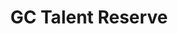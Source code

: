 ---
title: "GC Talent Reserve"
layout: post
lang: en
lang-ref: 503-talent-reserve
section: 5
category: 
hero:
  image:
    src: 5.3-tx-heading.jpg
    alt: A photo of multiple multicolored leaves arranged on a gray surface.
blocks:
  - The COVID-19 pandemic hit early in the third year of our pilot and, when it did, staffing for the types of processes our platform offered all but ground to a halt. As government employees were sent home, we recognized a brand new challenge was emerging. To respond to the pandemic, some departments would need to scale up dramatically to meet critical needs, creating talent gaps that could be filled by employees in less critical roles.
  - Because we’re an agile team that embraces the digital standards, we were able to pivot quickly and repurpose Talent Cloud to create the GC Talent Reserve in just under three weeks. This new portal was a dedicated, single-window coordinated talent management tool for triaging digital and tech talent needs across the Government of Canada. It enabled the flow of talent from areas of lower priority to areas of critical need, supported by data tracking and central coordination.
  - type: graphic
    size: 100
    src: 5.3-en-reserve.png
    alt: "A screenshot of the GC Talent Reserve's homepage content. The content was designed and written to be as clear as possible to ensure that the correct audience used the tool under the restricted pandemic circumstances. It offers calls-to-action to join the reserve and a clearly labeled lists of reasons explaining who can and cannot use the platform."
  - type: title
    label: Gaps in Digital and Tech Talent
  - Based on what we were hearing across our networks, and in collaboration with the Community Management Office, the policy side of the Talent Cloud team acted as central coordinators, and drafted internal job advertisements (open to employees with a valid security clearance) for in-demand work streams, such as cybersecurity, MS Dynamics, software development, system administration, and procurement. For each work stream, volunteers were asked to put their names forward at either a beginner, intermediate, or advanced level.
  - type: title
    label: Employee Volunteer Model
  - Employees who wanted to volunteer were given clear criteria to judge whether they should put forward an application. Most importantly, we asked them to ensure their manager would support a temporary placement if the applicant was selected from the pool. The application form was short, consisting of a few key questions that were assessed by the central coordinating team. Applicants that passed the first round were contacted by email to complete a follow-up questionnaire and/or reference checks.
  - type: title
    label: Selecting Talent from the Pool
  - Managers who were experiencing a critical digital and tech talent gap contacted the coordination team with a list of the work stream and skills they required. In cases where there were volunteers that had passed assessment, we provided a list of applicants along with their profiles. We also created additional streams of in-demand talent on GC Talent Reserve for skills related to fields like procurement when we received new requests. Once a manager selected an employee, it is up to them to figure out an appropriately fast and flexible HR arrangement to move the employee to their department.
  - type: title
    label: Barriers to Talent Mobility
  - As fast as the team moved to build GC Talent Reserve, we weren’t fast enough. There was no way we could be, because the tool that supports coordinated interdepartmental functionality needed to be in place before the crisis hit. 
  - GC Talent Reserve had several hundred employees submit their names, and nearly three dozen employees with critical and in-demand skills assessed and ready to be deployed. But after that point, it was impossible for us to track whether or not employees actually moved because the final connection between managers and employees happened off our site. (In one case, we actually heard about someone getting a new role when she thanked Talent Cloud on Twitter for the GC Reserve opportunity.) We also heard from managers that the paperwork required for internal mobility, even at the secondment level, was taking more time than they had, and many sought talent already internal to their own departments to close gaps more quickly.
  - type: title
    label: Lessons Learned
  - Talent Cloud’s biggest takeaway from this was that until there is a permanent, stable solution in the Government of Canada capable of mapping, tracking, and incentivizing employees to put their skills in a central profile or interdepartmental talent repository, the Government won’t be optimized to succeed the next time a significant, rapid talent reallocation is required.
  - type: callout
    content: 
      - While we didn't run GC Talent Reserve for very long, we built some interesting features for it that users found valuable, which we’re now integrating back into the main Talent Cloud platform. Notably, this includes automated micro-reference checks for skills, enhanced sorting functionality for managers and HR advisors in the applicant database, and more information on interests, availability and matching potential for employees/applicants looking for opportunities.
---